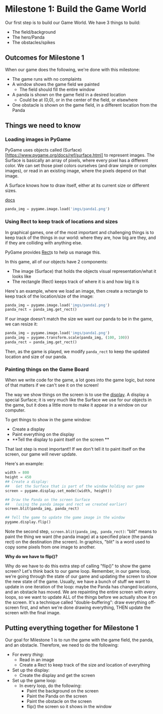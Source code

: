 # Milestone 1: Build the Game World

Our first step is to build our Game World. We have 3 things to build: 

* The field/background
* The hero/Panda
* The obstacles/spikes

## Outcomes for Milestone 1

When our game does the following, we're done with this milestone: 

* The game runs with no complaints
* A window shows the game field we painted
  * The field should fill the entire window
* A panda is shown on the game field in a desired location 
  * Could be at (0,0), or in the center of the field, or elsewhere
* One obstacle is shown on the game field, in a different location from the Panda

## Things we need to know 

### Loading images in PyGame

PyGame uses objects called (Surface)[https://www.pygame.org/docs/ref/surface.html] to represent images. 
The Surface is basically an array of pixels, where every pixel has a different color. We can 
set those pixel colors ourselves (and draw simple or complex images), or read in an existing image, 
where the pixels depend on that image. 

A Surface knows how to draw itself, either at its current size or different sizes. 

[docs](https://www.pygame.org/docs/ref/image.html#pygame.image.load)

```python
panda_img = pygame.image.load('imgs/panda1.png')
```

### Using Rect to keep track of locations and sizes

In graphical games, one of the most important and challenging things is to keep track of the things in our 
world: where they are, how big are they, and if they are colliding with anything else. 

PyGame provides [Rect](https://www.pygame.org/docs/ref/rect.html)s to help us manage this. 

In this game, all of our objects have 2 components: 
* The image (Surface) that holds the objects visual representation/what it looks like
* The rectangle (Rect) keeps track of where it is and how big it is

Here's an example, where we load an image, then create a rectangle to keep track of the location/size of the image: 

```python
panda_img = pygame.image.load('imgs/panda1.png')
panda_rect = panda_img.get_rect()
```

If our image doesn't match the size we want our panda to be in the game, we can resize it: 

```python
panda_img = pygame.image.load('imgs/panda1.png')
panda_img = pygame.transform.scale(panda_img, (100, 100))
panda_rect = panda_img.get_rect()
```

Then, as the game is played, we modify ```panda_rect``` to keep the updated location and size of our panda.

### Painting things on the Game Board

When we write code for the game, a lot goes into the game logic, but none of that matters if we can't 
see it on the screen! 

The way we show things on the screen is to use the [display](https://www.pygame.org/docs/ref/display.html). 
A display a special Surface; it is very much like the Surface we use for our objects in the game, but it does a 
little more to make it appear in a window on our computer. 

To get things to show in the game window: 

* Create a display
* Paint everything on the display
* **Tell the display to paint itself on the screen **

That last step is most important!! If we don't tell it to paint itself on the screen, our game will never 
update. 

Here's an example: 

```python
width = 800
height = 450
## Create a display: 
##   Get the Surface that is part of the window holding our game
screen = pygame.display.set_mode((width, height))

## Draw the Panda on the screen Surface
##   (using the panda image and rect we created earlier)
screen.blit(panda_img, panda_rect)

## Tell the game to update the game image in the window
pygame.display.flip()
```

Note the second step, ```screen.blit(panda_img, panda_rect)```: 
"blit" means to paint the thing we want (the panda image) at a specified place (the panda rect) on the destination 
(the screen). 
In graphics, "blit" is a word used to copy some pixels from one image to another. 

**Why do we have to flip()?** 

Why do we have to do this extra step of calling "flip()" to show the game screen? Let's think back to our game loop. 
Remember, in our game loop, we're going through the state of our game and updating the screen to show the new state of 
the game. Usually, we have a bunch of stuff we want to update in one iteration of the loop: maybe the Panda has changed 
locations, and an obstacle has moved. We are repainting the entire screen with every loops, so we want to update ALL of the 
things before we actually show it on the screen. It's a technique called "double-buffering": draw everything off-screen 
first, and when we're done drawing everything, THEN update the screen with the final image. 

## Putting everything together for Milestone 1

Our goal for Milestone 1 is to run the game with the game field, the panda, and an obstacle. Therefore, 
we need to do the following: 

* For every *thing*: 
  * Read in an image
  * Create a Rect to keep track of the size and location of everything
* Set up the display: 
  * Create the display and get the screen
* Set up the game loop: 
  * In every loop, do the following: 
    * Paint the background on the screen
    * Paint the Panda on the screen
    * Paint the obstacle on the screen
    * flip() the screen so it shows in the window




